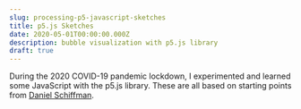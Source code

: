 ```yaml
---
slug: processing-p5-javascript-sketches
title: p5.js Sketches
date: 2020-05-01T00:00:00.000Z
description: bubble visualization with p5.js library
draft: true
---
```


<script>
	import Bubbles from "$components/Bubbles.svelte"
	import BouncingBall from "$components/BouncingBall.svelte";
	import FractalTree from "$components/FractalTree.svelte"
	import Circles from "$components/Circles.svelte"
</script>

During the 2020 COVID-19 pandemic lockdown, I experimented and learned some JavaScript with the p5.js library. These are all based on starting points from [Daniel Schiffman](https://thecodingtrain.com/).

<FractalTree/>
<Bubbles/>
<Circles />
<BouncingBall/>
